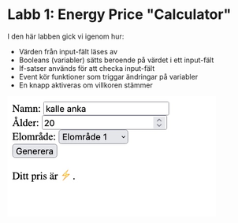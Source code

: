 # Labb 1: Energy Price "Calculator"
I den här labben gick vi igenom hur:

- Värden från input-fält läses av
- Booleans (variabler) sätts beroende på värdet i ett input-fält
- If-satser används för att checka input-fält
- Event kör funktioner som triggar ändringar på variabler
- En knapp aktiveras om villkoren stämmer

![Screenshot på labb 1](labb1.jpg)
